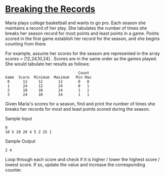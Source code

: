 # [Breaking the Records](https://www.hackerrank.com/challenges/breaking-best-and-worst-records/problem)

Maria plays college basketball and wants to go pro. Each season she maintains a record of her play. She tabulates the number of times she breaks her season record for most points and least points in a game. Points scored in the first game establish her record for the season, and she begins counting from there.

For example, assume her scores for the season are represented in the array scores = [12,24,10,24] . Scores are in the same order as the games played. She would tabulate her results as follows:
```
                                 Count
Game  Score  Minimum  Maximum   Min Max
 0      12     12       12       0   0
 1      24     12       24       0   1
 2      10     10       24       1   1
 3      24     10       24       1   1
 ```

Given Maria's scores for a season, find and print the number of times she breaks her records for most and least points scored during the season.

Sample Input
```
9
10 5 20 20 4 5 2 25 1
```

Sample Output 
```
2 4
```

Loop through each score and check if it is higher / lower the highest score / lowest score. If so, update the value and increase the corresponding counter.